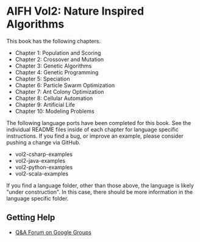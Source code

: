 AIFH Vol2: Nature Inspired Algorithms
====

This book has the following chapters.

* Chapter 1: Population and Scoring
* Chapter 2: Crossover and Mutation 
* Chapter 3: Genetic Algorithms  
* Chapter 4: Genetic Programming 
* Chapter 5: Speciation 
* Chapter 6: Particle Swarm Optimization 
* Chapter 7: Ant Colony Optimization 
* Chapter 8: Cellular Automation
* Chapter 9: Artificial Life
* Chapter 10: Modeling Problems

The following language ports have been completed for this book.  See the individual 
README files inside of each chapter for language specific instructions. If you find a bug,
or improve an example, please consider pushing a change via GitHub.

* vol2-csharp-examples	
* vol2-java-examples
* vol2-python-examples
* vol2-scala-examples
		
If you find a language folder, other than those above, the language is likely "under
construction".  In this case, there should be more information in the language specific
folder.

## Getting Help

* [Q&A Forum on Google Groups](https://groups.google.com/forum/#!forum/jeffheatons-ai-group)